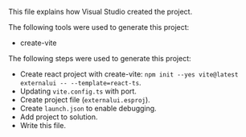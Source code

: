 This file explains how Visual Studio created the project.

The following tools were used to generate this project:
- create-vite

The following steps were used to generate this project:
- Create react project with create-vite: `npm init --yes vite@latest externalui -- --template=react-ts`.
- Updating `vite.config.ts` with port.
- Create project file (`externalui.esproj`).
- Create `launch.json` to enable debugging.
- Add project to solution.
- Write this file.

